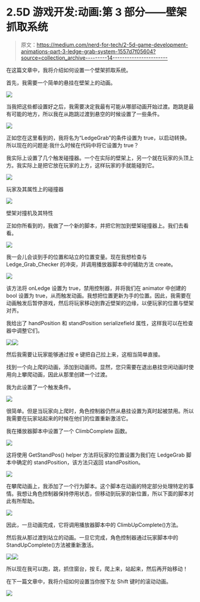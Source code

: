 # 2.5D 游戏开发:动画:第 3 部分——壁架抓取系统

> 原文：<https://medium.com/nerd-for-tech/2-5d-game-development-animations-part-3-ledge-grab-system-1557d7f05604?source=collection_archive---------14----------------------->

在这篇文章中，我将介绍如何设置一个壁架抓取系统。

首先，我需要一个简单的悬挂在壁架上的动画。

![](img/319036568e0fb5cb07ca7242defe245b.png)

当我把这些都设置好之后，我需要决定我最有可能从哪部动画开始过渡。跑跳是最有可能的地方，所以我在从跑跳过渡到悬空的时候设置了一些条件。

![](img/1213a5bbd135157bd12e04b574149355.png)

正如您在这里看到的，我将名为“LedgeGrab”的条件设置为 true，以启动转换。所以现在的问题是:我什么时候在代码中将它设置为 true？

我实际上设置了几个触发碰撞器。一个在实际的壁架上，另一个就在玩家的头顶上方。我实际上是把它放在玩家的上方，这样玩家的手就能碰到它。

![](img/935eccf8871b5c0a8ab88554b7a9e958.png)

玩家及其属性上的碰撞器

![](img/8558035ee18c7320708ac958e0d27dfa.png)

壁架对撞机及其特性

正如你所看到的，我做了一个新的脚本，并把它附加到壁架碰撞器上。我们去看看。

![](img/ed09a811de5a9dc3a9d56746ffc13a5f.png)

我一会儿会谈到手的位置和站立的位置变量。现在我想检查与 Ledge_Grab_Checker 的冲突，并调用播放器脚本中的辅助方法 create。

![](img/c4e1fa60e4bd0a20f12f1664822936ff.png)

该方法将 onLedge 设置为 true，禁用控制器，并将我们在 animator 中创建的 bool 设置为 true，从而触发动画。我想把位置更新为手的位置。因此，我需要在动画触发后暂停游戏，然后将玩家移动到靠近壁架的边缘，以便玩家的位置与壁架对齐。

我给出了 handPosition 和 standPosition serializefield 属性，这样我可以在检查器中调整它们。

![](img/22df40812d30d0b816ad9cedb7f6acbe.png)![](img/8719a7d16dbeac14e020e92756e3e228.png)

然后我需要让玩家能够通过按 e 键把自己拉上来，这相当简单直接。

找到一个向上爬的动画，添加到动画师。显然，您只需要在退出悬挂空闲动画时使用向上攀爬动画，因此从那里创建一个过渡。

我为此设置了一个触发条件。

![](img/659594a80b31381a4324fdd73b6b566e.png)

很简单。但是当玩家向上爬时，角色控制器仍然从悬挂设置为真时起被禁用。所以我需要在玩家站起来的时候在他们的位置重新激活它。

我在播放器脚本中设置了一个 ClimbComplete 函数。

![](img/0c213122170a62f3eb7ea10e1f262b59.png)

这将使用 GetStandPos() helper 方法将玩家的位置设置为我们在 LedgeGrab 脚本中确定的 standPosition，该方法只返回 standPosition。

![](img/0ccadb44bc5042a810b13190d87cda3d.png)

在攀爬动画上，我添加了一个行为脚本。这个脚本在动画的特定部分处理特定的事情。我想让角色控制器保持停用状态，但移动到玩家的新位置，所以下面的脚本对此有所帮助。

![](img/4b6c82935f8e73737bcccc96dd6209b2.png)

因此，一旦动画完成，它将调用播放器脚本中的 ClimbUpComplete()方法。

然后我从那过渡到站立的动画。一旦它完成，角色控制器通过玩家脚本中的 StandUpComplete()方法被重新激活。

![](img/2cb559b13babf425e3c6f5b09cfd247c.png)![](img/b6913ff8a913b2b5911e47761e1309dc.png)

所以现在我可以跑，跳，抓住窗台，按 E，爬上来，站起来，然后再开始移动！

在下一篇文章中，我将介绍如何设置当你按下左 Shift 键时的滚动动画。

![](img/d3ba3b877acd2592af90255c51e3e574.png)